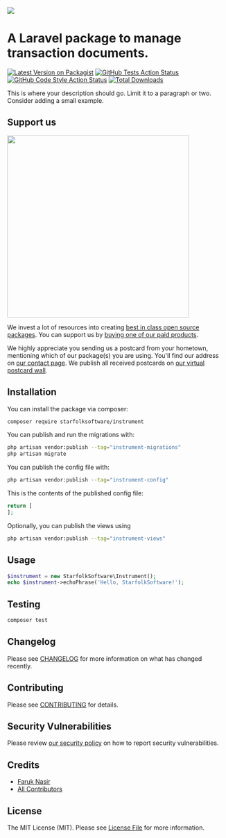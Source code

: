 
[<img src="https://github-ads.s3.eu-central-1.amazonaws.com/support-ukraine.svg?t=1" />](https://supportukrainenow.org)

# A Laravel package to manage transaction documents.

[![Latest Version on Packagist](https://img.shields.io/packagist/v/starfolksoftware/instrument.svg?style=flat-square)](https://packagist.org/packages/starfolksoftware/instrument)
[![GitHub Tests Action Status](https://img.shields.io/github/workflow/status/starfolksoftware/instrument/run-tests?label=tests)](https://github.com/starfolksoftware/instrument/actions?query=workflow%3Arun-tests+branch%3Amain)
[![GitHub Code Style Action Status](https://img.shields.io/github/workflow/status/starfolksoftware/instrument/Check%20&%20fix%20styling?label=code%20style)](https://github.com/starfolksoftware/instrument/actions?query=workflow%3A"Check+%26+fix+styling"+branch%3Amain)
[![Total Downloads](https://img.shields.io/packagist/dt/starfolksoftware/instrument.svg?style=flat-square)](https://packagist.org/packages/starfolksoftware/instrument)

This is where your description should go. Limit it to a paragraph or two. Consider adding a small example.

## Support us

[<img src="https://github-ads.s3.eu-central-1.amazonaws.com/instrument.jpg?t=1" width="419px" />](https://spatie.be/github-ad-click/instrument)

We invest a lot of resources into creating [best in class open source packages](https://spatie.be/open-source). You can support us by [buying one of our paid products](https://spatie.be/open-source/support-us).

We highly appreciate you sending us a postcard from your hometown, mentioning which of our package(s) you are using. You'll find our address on [our contact page](https://spatie.be/about-us). We publish all received postcards on [our virtual postcard wall](https://spatie.be/open-source/postcards).

## Installation

You can install the package via composer:

```bash
composer require starfolksoftware/instrument
```

You can publish and run the migrations with:

```bash
php artisan vendor:publish --tag="instrument-migrations"
php artisan migrate
```

You can publish the config file with:

```bash
php artisan vendor:publish --tag="instrument-config"
```

This is the contents of the published config file:

```php
return [
];
```

Optionally, you can publish the views using

```bash
php artisan vendor:publish --tag="instrument-views"
```

## Usage

```php
$instrument = new StarfolkSoftware\Instrument();
echo $instrument->echoPhrase('Hello, StarfolkSoftware!');
```

## Testing

```bash
composer test
```

## Changelog

Please see [CHANGELOG](CHANGELOG.md) for more information on what has changed recently.

## Contributing

Please see [CONTRIBUTING](https://github.com/spatie/.github/blob/main/CONTRIBUTING.md) for details.

## Security Vulnerabilities

Please review [our security policy](../../security/policy) on how to report security vulnerabilities.

## Credits

- [Faruk Nasir](https://github.com/starfolksoftware)
- [All Contributors](../../contributors)

## License

The MIT License (MIT). Please see [License File](LICENSE.md) for more information.
